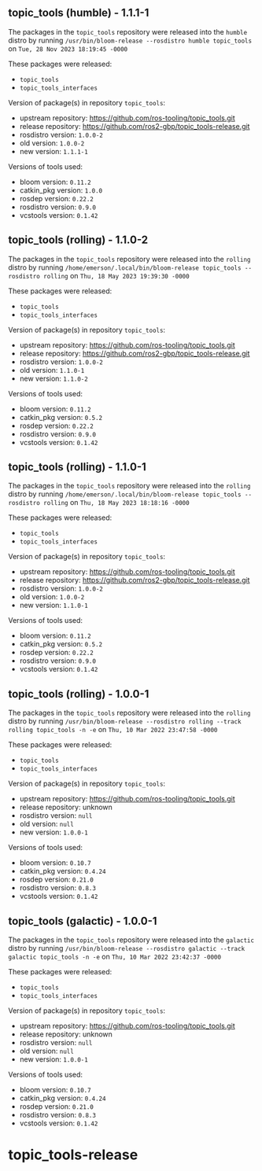 ## topic_tools (humble) - 1.1.1-1

The packages in the `topic_tools` repository were released into the `humble` distro by running `/usr/bin/bloom-release --rosdistro humble topic_tools` on `Tue, 28 Nov 2023 18:19:45 -0000`

These packages were released:
- `topic_tools`
- `topic_tools_interfaces`

Version of package(s) in repository `topic_tools`:

- upstream repository: https://github.com/ros-tooling/topic_tools.git
- release repository: https://github.com/ros2-gbp/topic_tools-release.git
- rosdistro version: `1.0.0-2`
- old version: `1.0.0-2`
- new version: `1.1.1-1`

Versions of tools used:

- bloom version: `0.11.2`
- catkin_pkg version: `1.0.0`
- rosdep version: `0.22.2`
- rosdistro version: `0.9.0`
- vcstools version: `0.1.42`


## topic_tools (rolling) - 1.1.0-2

The packages in the `topic_tools` repository were released into the `rolling` distro by running `/home/emerson/.local/bin/bloom-release topic_tools --rosdistro rolling` on `Thu, 18 May 2023 19:39:30 -0000`

These packages were released:
- `topic_tools`
- `topic_tools_interfaces`

Version of package(s) in repository `topic_tools`:

- upstream repository: https://github.com/ros-tooling/topic_tools.git
- release repository: https://github.com/ros2-gbp/topic_tools-release.git
- rosdistro version: `1.0.0-2`
- old version: `1.1.0-1`
- new version: `1.1.0-2`

Versions of tools used:

- bloom version: `0.11.2`
- catkin_pkg version: `0.5.2`
- rosdep version: `0.22.2`
- rosdistro version: `0.9.0`
- vcstools version: `0.1.42`


## topic_tools (rolling) - 1.1.0-1

The packages in the `topic_tools` repository were released into the `rolling` distro by running `/home/emerson/.local/bin/bloom-release topic_tools --rosdistro rolling` on `Thu, 18 May 2023 18:18:16 -0000`

These packages were released:
- `topic_tools`
- `topic_tools_interfaces`

Version of package(s) in repository `topic_tools`:

- upstream repository: https://github.com/ros-tooling/topic_tools.git
- release repository: https://github.com/ros2-gbp/topic_tools-release.git
- rosdistro version: `1.0.0-2`
- old version: `1.0.0-2`
- new version: `1.1.0-1`

Versions of tools used:

- bloom version: `0.11.2`
- catkin_pkg version: `0.5.2`
- rosdep version: `0.22.2`
- rosdistro version: `0.9.0`
- vcstools version: `0.1.42`


## topic_tools (rolling) - 1.0.0-1

The packages in the `topic_tools` repository were released into the `rolling` distro by running `/usr/bin/bloom-release --rosdistro rolling --track rolling topic_tools -n -e` on `Thu, 10 Mar 2022 23:47:58 -0000`

These packages were released:
- `topic_tools`
- `topic_tools_interfaces`

Version of package(s) in repository `topic_tools`:

- upstream repository: https://github.com/ros-tooling/topic_tools.git
- release repository: unknown
- rosdistro version: `null`
- old version: `null`
- new version: `1.0.0-1`

Versions of tools used:

- bloom version: `0.10.7`
- catkin_pkg version: `0.4.24`
- rosdep version: `0.21.0`
- rosdistro version: `0.8.3`
- vcstools version: `0.1.42`


## topic_tools (galactic) - 1.0.0-1

The packages in the `topic_tools` repository were released into the `galactic` distro by running `/usr/bin/bloom-release --rosdistro galactic --track galactic topic_tools -n -e` on `Thu, 10 Mar 2022 23:42:37 -0000`

These packages were released:
- `topic_tools`
- `topic_tools_interfaces`

Version of package(s) in repository `topic_tools`:

- upstream repository: https://github.com/ros-tooling/topic_tools.git
- release repository: unknown
- rosdistro version: `null`
- old version: `null`
- new version: `1.0.0-1`

Versions of tools used:

- bloom version: `0.10.7`
- catkin_pkg version: `0.4.24`
- rosdep version: `0.21.0`
- rosdistro version: `0.8.3`
- vcstools version: `0.1.42`


# topic_tools-release
